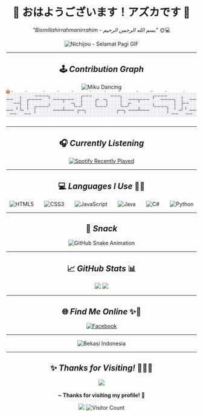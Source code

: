 <div align="center">

# 🌸 おはようございます！アズカです 🌸  
*"Bismillahirrahmanirrahim - بسم الله الرحمن الرحيم"* 🌞💻

<img src="https://media1.tenor.com/m/eaNIf0hiKPkAAAAd/nichijou-selamat-pagi.gif" height="350" alt="Nichijou - Selamat Pagi GIF" />

---

## 🕹️ *Contribution Graph*

<img src="https://media1.tenor.com/m/S-Co5OMRptUAAAAd/miku-hatsune-miku.gif" height="250" alt="Miku Dancing" />

<picture>
  <source media="(prefers-color-scheme: dark)" srcset="https://raw.githubusercontent.com/Azelzy/Azelzy/output/pacman-contribution-graph-dark.svg">
  <source media="(prefers-color-scheme: light)" srcset="https://raw.githubusercontent.com/Azelzy/Azelzy/output/pacman-contribution-graph.svg">
  <img src="https://raw.githubusercontent.com/Azelzy/Azelzy/output/pacman-contribution-graph.svg" alt="Pacman Contribution Graph" />
</picture>

---

## 🎧 *Currently Listening*

<a href="https://open.spotify.com/user/vgwrcri8ooj60jht8vi85o1u6">
  <img src="https://spotify-recently-played-readme.vercel.app/api?user=vgwrcri8ooj60jht8vi85o1u6&count=1&unique=true" alt="Spotify Recently Played" />
</a>

---

## 💻 *Languages I Use* 🔰✨

<img src="https://cdn.jsdelivr.net/gh/devicons/devicon/icons/html5/html5-original.svg" height="50" alt="HTML5" />
<img width="20" />
<img src="https://cdn.jsdelivr.net/gh/devicons/devicon/icons/css3/css3-original.svg" height="50" alt="CSS3" />
<img width="20" />
<img src="https://cdn.jsdelivr.net/gh/devicons/devicon/icons/javascript/javascript-original.svg" height="50" alt="JavaScript" />
<img width="20" />
<img src="https://cdn.jsdelivr.net/gh/devicons/devicon/icons/java/java-original.svg" height="50" alt="Java" />
<img width="20" />
<img src="https://cdn.jsdelivr.net/gh/devicons/devicon/icons/csharp/csharp-original.svg" height="50" alt="C#" />
<img width="20" />
<img src="https://cdn.jsdelivr.net/gh/devicons/devicon/icons/python/python-original.svg" height="50" alt="Python" />

---

## 🐍 *Snack*

<img src="https://raw.githubusercontent.com/Azelzy/Azelzy/output/snake.svg" alt="GitHub Snake Animation" />

---

## 📈 *GitHub Stats* 📊

<img src="https://github-readme-stats.vercel.app/api?username=Azelzy&show_icons=true&theme=tokyonight&count_private=true&hide_title=false&rank_icon=github&custom_title=アズカのGitHub統計" height="150" />
<img src="https://github-readme-stats.vercel.app/api/top-langs/?username=Azelzy&layout=compact&theme=tokyonight&langs_count=6" height="150" />

---

## 🌐 *Find Me Online* ✨📱

<a href="https://www.facebook.com/profile.php?id=61574071302904&locale=id_ID">
  <img src="https://raw.githubusercontent.com/maurodesouza/profile-readme-generator/master/src/assets/icons/social/facebook/default.svg" width="52" alt="Facebook" />
</a>

---

<img src="https://media1.tenor.com/m/lPxty4wa4nEAAAAd/bekasi-indonesia.gif" height="300" alt="Bekasi Indonesia" />

---

## ✨ *Thanks for Visiting!* 🙇‍♀️💕

<img src="https://media1.tenor.com/d5INxd32FoMAAAAi/triple-baka-miku.gif" height="200" />

**~ Thanks for visiting my profile!** 💫

<img src="https://media.tenor.com/ouQzDmgC9CwAAAAi/miku-vocaloid.gif" height="150" />

<img src="https://profile-counter.glitch.me/Azelzy/count.svg" alt="Visitor Count" />

</div>
